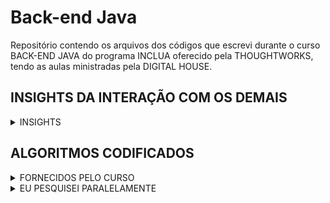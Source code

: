 # Back-end Java
Repositório contendo os arquivos dos códigos que escrevi durante o curso BACK-END JAVA do programa INCLUA oferecido pela THOUGHTWORKS, tendo as aulas ministradas pela DIGITAL HOUSE.

## INSIGHTS DA INTERAÇÃO COM OS DEMAIS
<details>
<summary>INSIGHTS</summary>

1. A ferramenta *autocomplete* ("autocompletador") que eu costumava pensar ser uma ferramenta "extra", para agilizar o trabalho de digitação, é uma forma importantíssima de acessibilidade para pessoas com baixa mobilidade, como as pessoas tetraplégicas, afinal, a lida com o teclado e/ou a digitação por voz tende a ser letra por letra, e o autocomplete ajuda a minimizar o trabalho.

2. O _CAPTCHA_ (Completely Automated Public Turing test to tell Computers and Humans Apart, Teste de Turing público completamente automatizado para distinguir entre computadores e pessoas) é totalmente inacessível para as pessoas cegas. É um fato lógico, no entanto, eu nunca havia refletido sobre.

3. Diferente do que eu costumava pensar, a navegação via terminal é algo ainda atual, não só para pessoas programadoras, como para as pessoas cegas em geral. Isso deve-se ao fato de que o terminal permite que o usuário navegue pelo ambiente virtual por meio de textos apenas, ou seja, não há a necessidade do visual.  

4. O termo "neurodivergente", além de classificar uma parte específica da população, tal como "surdo e ouvinte", também pode ser usado como um termo guarda-chuva para autoidentificação, por exemplo, no caso de alguém que têm duas ou mais neurodivergências, basta usar o termo supracitado e todas as divergências serão enquadradas, ao invés de usar termos que se referem a apenas uma delas, como "autista", "TDAH", "bipolar", ... .

5. Para pessoas cegas, o uso simultâneo do chat e da explicação sonora é complicado, pois, quando acontece, serão duas vozes: a do leitor de tela e a do professor ao mesmo tempo, o que dificulta a concentração.  

</details>

## ALGORITMOS CODIFICADOS

<details>
<summary>FORNECIDOS PELO CURSO</summary>

<details>
<summary>MÓDULO 1</summary>

<details>
<summary>Aula 03</summary>
Uma pesquisa para uma empresa contendo as seguintes perguntas: 

1. Qual é o seu nome?; 
2. Há quanto tempo trabalha aqui?;
3. Qual é o seu salário atual?;

Ao fim delas, se a pessoa funcionária tiver mais de 10 anos de trabalho, o salário dela aumentará 10%. Após o cálculo, o algoritmo deve mostrar o nome do funcionário e o salário novo.
</details>
</details>
</details>
<details>
<summary>EU PESQUISEI PARALELAMENTE</summary>

<details>
<summary>ESTUDOS DE ESTRUTURAS (iteração, condicional, etc)</summary>
<details>
<summary>Linha do Tempo(ITERAÇÃO, REPETIÇÃO)</summary>

Após uma experiência envolvendo um infográfico de uma linha do tempo, estive a pensar na existência de programas que recebiam uma série de acontecimento e devolvia uma linha do tempo organizada cronologicamente. Curioso sobre como seria a lógica de tais programas, escrevi um em JAVA.

Meu programa é bem simples, ele recebe os seguintes inputs:
1. Nome da linha do tempo;
2. Acontecimento;
3. Ano do acontecimento.

Opções do programa:
1. Oferece a opção de adicionar ou não mais de um acontecimento.

O que aprendi?

Por já ter conhecimento em outras linguagens o novo aprendizado envolveu:
1. Prática da sintaxe do JAVA, o que envolve a tipagem das variáveis;
3. Construção de arrays, o que ainda devo me aprofundar.
3. Prática no uso da ferramenta Scanner. Por exemplo, aprendi que os comandos: System.util.Scanner.next() e o System.util.Scanner.nextLine() são diferentes, o primeiro recebe apenas uma cadeia de String (uma palavra) e o segundo recebe toda uma linha (textos).
</details>
<details>
<summary>Números Pares ou Ímpares?(ITERAÇÃO, MÓDULO)</summary>

Programa que recebe um número inicial e um final, além de receber o tipo de número desejado, isto é, par ou ímpar. Após os parâmetros terem sido declarados o programa itera o intervalo de números que há entre o INICIAL e o FINAL e devolve apenas os que são pares ou ímpares, a depender da escolha do usuário.

O que aprendi?

1. A usar o operador MÓDULO (%), que divide um número pelo outro e retorna apenas o resto, ou seja, o que há no lado direito do ponto final, isto é, se o resultado for "0.1" o operador retornará 1.
2. Prática relacionada à construção de funções em JAVA, são criadas ao declarar que são do tipo VOID e que recebem parâmetros.
</details>
</details>
<details>
<summary>ESTRUTURAS VISANDO POO (Criação e reutilização de Classes, etc)</summary>
<details>
<summary>Funcionario (CRIAÇÃO, REUTILIZAÇÃO, ABSTRAÇÃO, "THIS")</summary>
Classe simples que recebe dados como NOME; CARGO; SALÁRIO. Além de fornecer funções como MUDAR O NOME; MUDAR CARGO; AUMENTAR O SALÁRIO; MOSTRAR DADOS.
</details>
</details>
</details>
